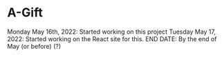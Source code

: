 # A-Gift

Monday May 16th, 2022: Started working on this project
Tuesday May 17, 2022: Started working on the React site for this.
END DATE: By the end of May (or before) (?)

